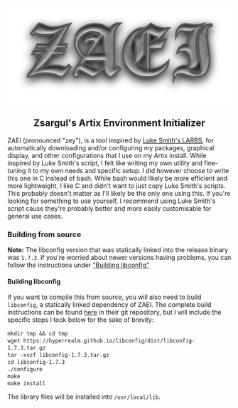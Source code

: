 ![ZAEI Logo](img/logo.png)

**<h2 align="center">Zsargul's Artix Environment Initializer</h2>**

ZAEI (pronounced "zey"), is a tool inspired by [Luke Smith's LARBS](https://github.com/LukeSmithxyz/LARBS), for automatically downloading and/or configuring my packages, graphical display, and other configurations that I use on my Artix install. While inspired by Luke Smith's script, I felt like writing my own utility and fine-tuning it to my own needs and specific setup. I did however choose to write this one in C instead of bash. While bash would likely be more efficient and more lightweight, I like C and didn't want to just copy Luke Smith's scripts. This probably doesn't matter as I'll likely be the only one using this. If you're looking for something to use yourself, I recommend using Luke Smith's script cause they're probably better and more easily customisable for general use cases.

### Building from source

**Note:** The libconfig version that was statically linked into the release binary was `1.7.3`. If you're worried
about newer versions having problems, you can follow the instructions under ["Building libconfig"](#building-libconfig)

#### Building libconfig

If you want to compile this from source, you will also need to build `libconfig`, a statically linked dependency of ZAEI. The complete build instructions can be found [here](https://github.com/hyperrealm/libconfig/blob/master/INSTALL) in their git repository, but I will include the specific steps I took below for the sake of brevity:

```
mkdir tmp && cd tmp
wget https://hyperrealm.github.io/libconfig/dist/libconfig-1.7.3.tar.gz
tar -xvzf libconfig-1.7.3.tar.gz
cd libconfig-1.7.3
./configure
make
make install
```

The library files will be installed into `/usr/local/lib`.
